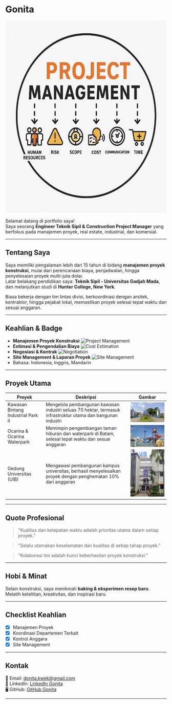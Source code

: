 # Gonita 

<img src="assets/profile-banner.jpeg" alt="Banner" width="1200" height="600"/>

Selamat datang di portfolio saya!  
Saya seorang **Engineer Teknik Sipil & Construction Project Manager** yang berfokus pada manajemen proyek, real estate, industrial, dan komersial.

---

## Tentang Saya
Saya memiliki pengalaman lebih dari 15 tahun di bidang **manajemen proyek konstruksi**, mulai dari perencanaan biaya, penjadwalan, hingga penyelesaian proyek multi-juta dolar.  
Latar belakang pendidikan saya: **Teknik Sipil - Universitas Gadjah Mada**, dan melanjutkan studi di **Hunter College, New York**.

Biasa bekerja dengan tim lintas divisi, berkoordinasi dengan arsitek, kontraktor, hingga pejabat lokal, memastikan proyek selesai tepat waktu dan sesuai anggaran.

---

## Keahlian & Badge

- **Manajemen Proyek Konstruksi** ![Project Management](https://img.shields.io/badge/Project_Management-Expert-green)
- **Estimasi & Pengendalian Biaya** ![Cost Estimation](https://img.shields.io/badge/Cost_Estimation-Advanced-blue)
- **Negosiasi & Kontrak** ![Negotiation](https://img.shields.io/badge/Negotiation-Advanced-orange)
- **Site Management & Laporan Proyek** ![Site Management](https://img.shields.io/badge/Site_Management-Expert-red)
- Bahasa: Indonesia, Inggris, Mandarin

---

## Proyek Utama

| Proyek | Deskripsi | Gambar |
|--------|-----------|--------|
| Kawasan Bintang Industrial Park II | Mengelola pembangunan kawasan industri seluas 70 hektar, termasuk infrastruktur utama dan bangunan industri | <img src="assets/kawasan-bintang.jpeg" alt="Kawasan Bintang" width="300"/> |
| Ocarina & Ocarina Waterpark | Memimpin pengembangan taman hiburan dan waterpark di Batam, selesai tepat waktu dan sesuai anggaran | <img src="assets/ocarina.jpeg" alt="Ocarina Waterpark" width="300"/>|
| Gedung Universitas (UIB) | Mengawasi pembangunan kampus universitas, berhasil menyelesaikan proyek dengan penghematan 10% dari anggaran | <img src="assets/uib.jpeg" alt="Gedung Universitas" height="150" width="300"/> |

---
## Quote Profesional
> "Kualitas dan ketepatan waktu adalah prioritas utama dalam setiap proyek."

> "Selalu utamakan keselamatan dan kualitas di setiap tahap proyek."

> "Kolaborasi tim adalah kunci keberhasilan proyek konstruksi."
---
## Hobi & Minat
Selain konstruksi, saya menikmati **baking & eksperimen resep baru**.  
Melatih ketelitian, kreativitas, dan inspirasi baru.

---
## Checklist Keahlian
- [x] Manajemen Proyek
- [x] Koordinasi Departemen Terkait
- [x] Kontrol Anggara
- [x] Site Management
---

## Kontak
📧 Email: donita.kwek@gmail.com  
💼 LinkedIn: [LinkedIn Gonita](https://www.linkedin.com/in/gonita-6072b0bb/)  
🖥 GitHub: [GitHub Gonita](https://github.com/nitagonita)  

---




  


